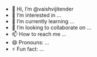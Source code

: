 - 👋 Hi, I’m @vaishvijitender
- 👀 I’m interested in ...
- 🌱 I’m currently learning ...
- 💞️ I’m looking to collaborate on ...
- 📫 How to reach me ...
- 😄 Pronouns: ...
- ⚡ Fun fact: ...

<!---
vaishvijitender/vaishvijitender is a ✨ special ✨ repository because its `README.md` (this file) appears on your GitHub profile.
You can click the Preview link to take a look at your changes.
--->

